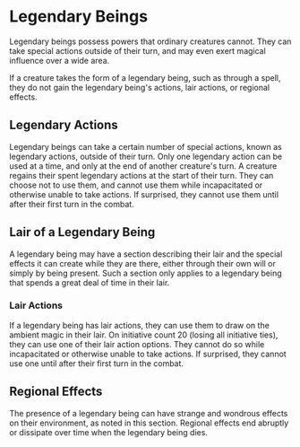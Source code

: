# Legendary Beings
Legendary beings possess powers that ordinary creatures cannot. They can take special actions outside of their turn, and may even exert magical influence over a wide area.

If a creature takes the form of a legendary being, such as through a spell, they do not gain the legendary being's actions, lair actions, or regional effects.

## Legendary Actions
Legendary beings can take a certain number of special actions, known as legendary actions, outside of their turn. Only one legendary action can be used at a time, and only at the end of another creature's turn. A creature regains their spent legendary actions at the start of their turn. They can choose not to use them, and cannot use them while incapacitated or otherwise unable to take actions. If surprised, they cannot use them until after their first turn in the combat.

## Lair of a Legendary Being
A legendary being may have a section describing their lair and the special effects it can create while they are there, either through their own will or simply by being present. Such a section only applies to a legendary being that spends a great deal of time in their lair.

### Lair Actions
If a legendary being has lair actions, they can use them to draw on the ambient magic in their lair. On initiative count 20 (losing all initiative ties), they can use one of their lair action options. They cannot do so while incapacitated or otherwise unable to take actions. If surprised, they cannot use one until after their first turn in the combat.

## Regional Effects
The presence of a legendary being can have strange and wondrous effects on their environment, as noted in this section. Regional effects end abruptly or dissipate over time when the legendary being dies.